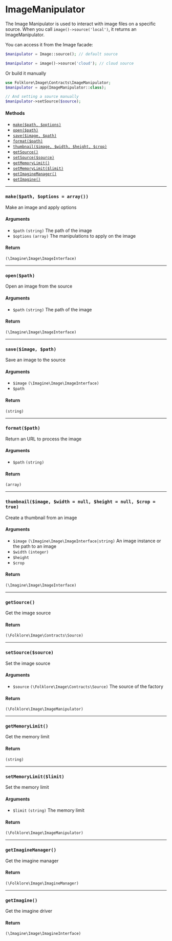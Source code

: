 ImageManipulator
=====================

The Image Manipulator is used to interact with image files on a specific source. When you call `image()->source('local')`, it returns an ImageManipulator.

You can access it from the Image facade:
```php
$manipulator = Image::source(); // default source

$manipulator = image()->source('cloud'); // cloud source
```

Or build it manually
```php
use Folklore\Image\Contracts\ImageManipulator;
$manipulator = app(ImageManipulator::class);

// And setting a source manually
$manipulator->setSource($source);
```

#### Methods

- [`make($path, $options)`](#make)
- [`open($path)`](#open)
- [`save($image, $path)`](#save)
- [`format($path)`](#format)
- [`thumbnail($image, $width, $height, $crop)`](#thumbnail)
- [`getSource()`](#getSource)
- [`setSource($source)`](#setSource)
- [`getMemoryLimit()`](#getMemoryLimit)
- [`setMemoryLimit($limit)`](#setMemoryLimit)
- [`getImagineManager()`](#getImagineManager)
- [`getImagine()`](#getImagine)


---

### <a name="make" id="make"></a> `make($path, $options = array())`

Make an image and apply options

#### Arguments
- `$path` `(string)` The path of the image
- `$options` `(array)` The manipulations to apply on the image

#### Return
`(\Imagine\Image\ImageInterface)`

---

### <a name="open" id="open"></a> `open($path)`

Open an image from the source

#### Arguments
- `$path` `(string)` The path of the image

#### Return
`(\Imagine\Image\ImageInterface)`

---

### <a name="save" id="save"></a> `save($image, $path)`

Save an image to the source

#### Arguments
- `$image` `(\Imagine\Image\ImageInterface)` 
- `$path` 

#### Return
`(string)`

---

### <a name="format" id="format"></a> `format($path)`

Return an URL to process the image

#### Arguments
- `$path` `(string)` 

#### Return
`(array)`

---

### <a name="thumbnail" id="thumbnail"></a> `thumbnail($image, $width = null, $height = null, $crop = true)`

Create a thumbnail from an image

#### Arguments
- `$image` `(\Imagine\Image\ImageInterface|string)` An image instance or the path to an image
- `$width` `(integer)` 
- `$height` 
- `$crop` 

#### Return
`(\Imagine\Image\ImageInterface)`

---

### <a name="getSource" id="getSource"></a> `getSource()`

Get the image source


#### Return
`(\Folklore\Image\Contracts\Source)`

---

### <a name="setSource" id="setSource"></a> `setSource($source)`

Set the image source

#### Arguments
- `$source` `(\Folklore\Image\Contracts\Source)` The source of the factory

#### Return
`(\Folklore\Image\ImageManipulator)`

---

### <a name="getMemoryLimit" id="getMemoryLimit"></a> `getMemoryLimit()`

Get the memory limit


#### Return
`(string)`

---

### <a name="setMemoryLimit" id="setMemoryLimit"></a> `setMemoryLimit($limit)`

Set the memory limit

#### Arguments
- `$limit` `(string)` The memory limit

#### Return
`(\Folklore\Image\ImageManipulator)`

---

### <a name="getImagineManager" id="getImagineManager"></a> `getImagineManager()`

Get the imagine manager


#### Return
`(\Folklore\Image\ImagineManager)`

---

### <a name="getImagine" id="getImagine"></a> `getImagine()`

Get the imagine driver


#### Return
`(\Imagine\Image\ImagineInterface)`
